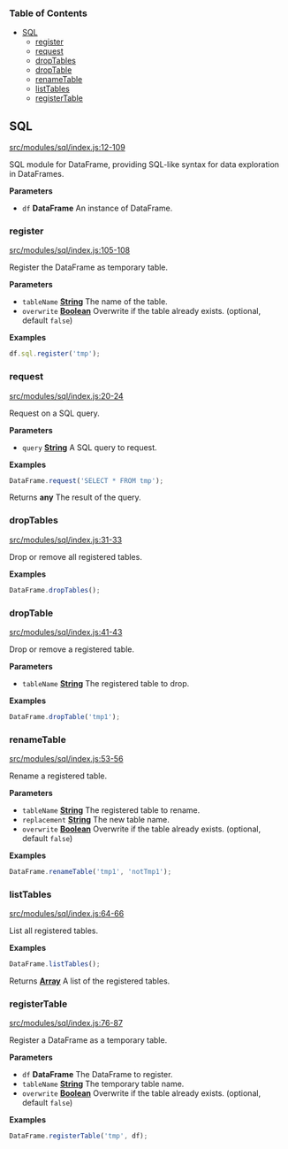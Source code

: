 <!-- Generated by documentation.js. Update this documentation by updating the source code. -->

### Table of Contents

-   [SQL][1]
    -   [register][2]
    -   [request][3]
    -   [dropTables][4]
    -   [dropTable][5]
    -   [renameTable][6]
    -   [listTables][7]
    -   [registerTable][8]

## SQL

[src/modules/sql/index.js:12-109][9]

SQL module for DataFrame, providing SQL-like syntax for data exploration in DataFrames.

**Parameters**

-   `df` **DataFrame** An instance of DataFrame.

### register

[src/modules/sql/index.js:105-108][10]

Register the DataFrame as temporary table.

**Parameters**

-   `tableName` **[String][11]** The name of the table.
-   `overwrite` **[Boolean][12]** Overwrite if the table already exists. (optional, default `false`)

**Examples**

```javascript
df.sql.register('tmp');
```

### request

[src/modules/sql/index.js:20-24][13]

Request on a SQL query.

**Parameters**

-   `query` **[String][11]** A SQL query to request.

**Examples**

```javascript
DataFrame.request('SELECT * FROM tmp');
```

Returns **any** The result of the query.

### dropTables

[src/modules/sql/index.js:31-33][14]

Drop or remove all registered tables.

**Examples**

```javascript
DataFrame.dropTables();
```

### dropTable

[src/modules/sql/index.js:41-43][15]

Drop or remove a registered table.

**Parameters**

-   `tableName` **[String][11]** The registered table to drop.

**Examples**

```javascript
DataFrame.dropTable('tmp1');
```

### renameTable

[src/modules/sql/index.js:53-56][16]

Rename a registered table.

**Parameters**

-   `tableName` **[String][11]** The registered table to rename.
-   `replacement` **[String][11]** The new table name.
-   `overwrite` **[Boolean][12]** Overwrite if the table already exists. (optional, default `false`)

**Examples**

```javascript
DataFrame.renameTable('tmp1', 'notTmp1');
```

### listTables

[src/modules/sql/index.js:64-66][17]

List all registered tables.

**Examples**

```javascript
DataFrame.listTables();
```

Returns **[Array][18]** A list of the registered tables.

### registerTable

[src/modules/sql/index.js:76-87][19]

Register a DataFrame as a temporary table.

**Parameters**

-   `df` **DataFrame** The DataFrame to register.
-   `tableName` **[String][11]** The temporary table name.
-   `overwrite` **[Boolean][12]** Overwrite if the table already exists. (optional, default `false`)

**Examples**

```javascript
DataFrame.registerTable('tmp', df);
```

[1]: #sql

[2]: #register

[3]: #request

[4]: #droptables

[5]: #droptable

[6]: #renametable

[7]: #listtables

[8]: #registertable

[9]: https://github.com/Gmousse/dataframe-js/blob/18e5f76f5e2f27317cd5d1c8b41dce924595da4a/src/modules/sql/index.js#L12-L109 "Source code on GitHub"

[10]: https://github.com/Gmousse/dataframe-js/blob/18e5f76f5e2f27317cd5d1c8b41dce924595da4a/src/modules/sql/index.js#L105-L108 "Source code on GitHub"

[11]: https://developer.mozilla.org/docs/Web/JavaScript/Reference/Global_Objects/String

[12]: https://developer.mozilla.org/docs/Web/JavaScript/Reference/Global_Objects/Boolean

[13]: https://github.com/Gmousse/dataframe-js/blob/18e5f76f5e2f27317cd5d1c8b41dce924595da4a/src/modules/sql/index.js#L20-L24 "Source code on GitHub"

[14]: https://github.com/Gmousse/dataframe-js/blob/18e5f76f5e2f27317cd5d1c8b41dce924595da4a/src/modules/sql/index.js#L31-L33 "Source code on GitHub"

[15]: https://github.com/Gmousse/dataframe-js/blob/18e5f76f5e2f27317cd5d1c8b41dce924595da4a/src/modules/sql/index.js#L41-L43 "Source code on GitHub"

[16]: https://github.com/Gmousse/dataframe-js/blob/18e5f76f5e2f27317cd5d1c8b41dce924595da4a/src/modules/sql/index.js#L53-L56 "Source code on GitHub"

[17]: https://github.com/Gmousse/dataframe-js/blob/18e5f76f5e2f27317cd5d1c8b41dce924595da4a/src/modules/sql/index.js#L64-L66 "Source code on GitHub"

[18]: https://developer.mozilla.org/docs/Web/JavaScript/Reference/Global_Objects/Array

[19]: https://github.com/Gmousse/dataframe-js/blob/18e5f76f5e2f27317cd5d1c8b41dce924595da4a/src/modules/sql/index.js#L76-L87 "Source code on GitHub"
